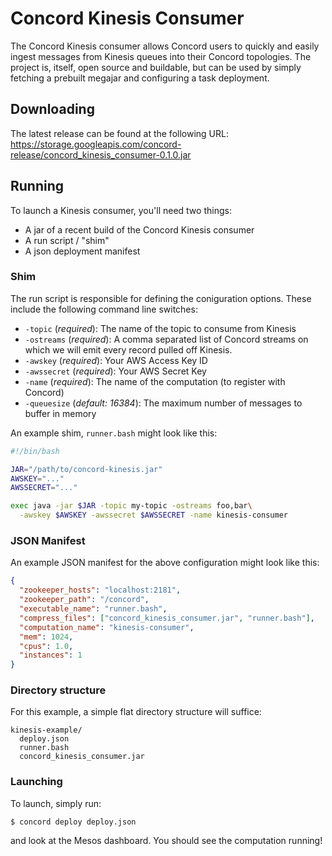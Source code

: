 Concord Kinesis Consumer
========================
The Concord Kinesis consumer allows Concord users to quickly and easily ingest
messages from Kinesis queues into their Concord topologies. The project is,
itself, open source and buildable, but can be used by simply fetching a prebuilt
megajar and configuring a task deployment.

Downloading
-----------
The latest release can be found at the following URL:
https://storage.googleapis.com/concord-release/concord_kinesis_consumer-0.1.0.jar

Running
-------
To launch a Kinesis consumer, you'll need two things:

- A jar of a recent build of the Concord Kinesis consumer
- A run script / "shim"
- A json deployment manifest

### Shim
The run script is responsible for defining the coniguration options. These
include the following command line switches:

- `-topic` (_required_): The name of the topic to consume from Kinesis
- `-ostreams` (_required_): A comma separated list of Concord streams on which
  we will emit every record pulled off Kinesis.
- `-awskey` (_required_): Your AWS Access Key ID
- `-awssecret` (_required_): Your AWS Secret Key
- `-name` (_required_): The name of the computation (to register with Concord)
- `-queuesize` (_default: 16384_): The maximum number of messages to buffer in
  memory

An example shim, `runner.bash` might look like this:

```bash
#!/bin/bash

JAR="/path/to/concord-kinesis.jar"
AWSKEY="..."
AWSSECRET="..."

exec java -jar $JAR -topic my-topic -ostreams foo,bar\
  -awskey $AWSKEY -awssecret $AWSSECRET -name kinesis-consumer
```

### JSON Manifest
An example JSON manifest for the above configuration might look like this:

```json
{
  "zookeeper_hosts": "localhost:2181",
  "zookeeper_path": "/concord",
  "executable_name": "runner.bash",
  "compress_files": ["concord_kinesis_consumer.jar", "runner.bash"],
  "computation_name": "kinesis-consumer",
  "mem": 1024,
  "cpus": 1.0,
  "instances": 1
}
```

### Directory structure
For this example, a simple flat directory structure will suffice:

```
kinesis-example/
  deploy.json
  runner.bash
  concord_kinesis_consumer.jar
```

### Launching

To launch, simply run:

```
$ concord deploy deploy.json
```

and look at the Mesos dashboard. You should see the computation running!

